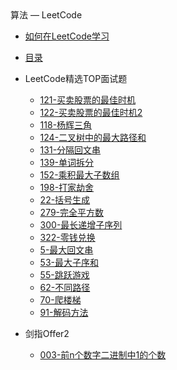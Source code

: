 <div class="sidebar-title">算法 — LeetCode</div>
<template id="root-breadcrumb">LeetCode</template>

- [如何在LeetCode学习](document/算法/LeetCode/如何在LeetCode学习.md)
- [目录](document/算法/LeetCode/目录.md)

- LeetCode精选TOP面试题

  - [121-买卖股票的最佳时机](document/算法/LeetCode/LeetCode精选TOP面试题/121-买卖股票的最佳时机.md)
  - [122-买卖股票的最佳时机2](document/算法/LeetCode/LeetCode精选TOP面试题/122-买卖股票的最佳时机2.md)
  - [118-杨辉三角](document/算法/LeetCode/LeetCode精选TOP面试题/118-杨辉三角.md)
  - [124-二叉树中的最大路径和](document/算法/LeetCode/LeetCode精选TOP面试题/124-二叉树中的最大路径和.md)
  - [131-分隔回文串](document/算法/LeetCode/LeetCode精选TOP面试题/131-分隔回文串.md)
  - [139-单词拆分](document/算法/LeetCode/LeetCode精选TOP面试题/139-单词拆分.md)
  - [152-乘积最大子数组](document/算法/LeetCode/LeetCode精选TOP面试题/152-乘积最大子数组.md)
  - [198-打家劫舍](document/算法/LeetCode/LeetCode精选TOP面试题/198-打家劫舍.md)
  - [22-括号生成](document/算法/LeetCode/LeetCode精选TOP面试题/22-括号生成.md)
  - [279-完全平方数](document/算法/LeetCode/LeetCode精选TOP面试题/279-完全平方数.md)
  - [300-最长递增子序列](document/算法/LeetCode/LeetCode精选TOP面试题/300-最长递增子序列.md)
  - [322-零钱兑换](document/算法/LeetCode/LeetCode精选TOP面试题/322-零钱兑换.md)
  - [5-最大回文串](document/算法/LeetCode/LeetCode精选TOP面试题/5-最大回文串.md)
  - [53-最大子序和](document/算法/LeetCode/LeetCode精选TOP面试题/53-最大子序和.md)
  - [55-跳跃游戏](document/算法/LeetCode/LeetCode精选TOP面试题/55-跳跃游戏.md)
  - [62-不同路径](document/算法/LeetCode/LeetCode精选TOP面试题/62-不同路径.md)
  - [70-爬楼梯](document/算法/LeetCode/LeetCode精选TOP面试题/70-爬楼梯.md)
  - [91-解码方法](document/算法/LeetCode/LeetCode精选TOP面试题/91-解码方法.md)

- 剑指Offer2

  - [003-前n个数字二进制中1的个数](document/算法/LeetCode/剑指Offer2/003-前n个数字二进制中1的个数.md)

